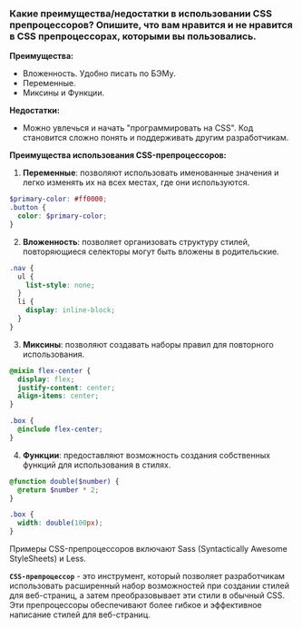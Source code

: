 ### Какие преимущества/недостатки в использовании CSS препроцессоров? Опишите, что вам нравится и не нравится в CSS препроцессорах, которыми вы пользовались.

**Преимущества:**

- Вложенность. Удобно писать по БЭМу.
- Переменные.
- Миксины и Функции.

**Недостатки:**

- Можно увлечься и начать "программировать на CSS". Код становится сложно понять и поддерживать другим разработчикам.

**Преимущества использования CSS-препроцессоров:**

1. **Переменные**: позволяют использовать именованные значения и легко изменять их на всех местах, где они используются.

```scss
$primary-color: #ff0000;
.button {
  color: $primary-color;
}
```

2. **Вложенность**: позволяет организовать структуру стилей, повторяющиеся селекторы могут быть вложены в родительские.

```scss
.nav {
  ul {
    list-style: none;
  }
  li {
    display: inline-block;
  }
}
```

3. **Миксины**: позволяют создавать наборы правил для повторного использования.

```scss
@mixin flex-center {
  display: flex;
  justify-content: center;
  align-items: center;
}

.box {
  @include flex-center;
}
```

4. **Функции**: предоставляют возможность создания собственных функций для использования в стилях.

```scss
@function double($number) {
  @return $number * 2;
}

.box {
  width: double(100px);
}
```

Примеры CSS-препроцессоров включают Sass (Syntactically Awesome StyleSheets) и Less.  

  **```СSS-препроцессор```** - это инструмент, который позволяет разработчикам использовать расширенный набор возможностей при создании стилей для веб-страниц, а затем преобразовывает эти стили в обычный CSS.
Эти препроцессоры обеспечивают более гибкое и эффективное написание стилей для веб-страниц.
